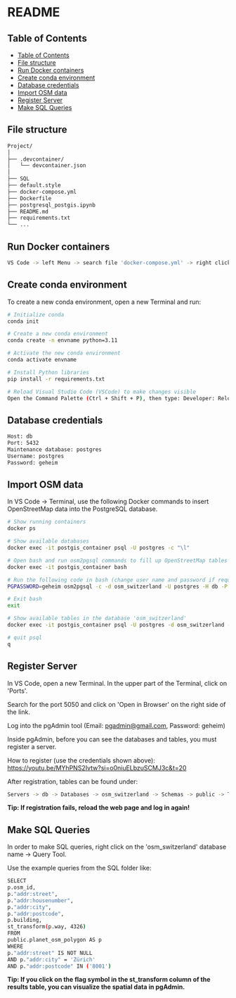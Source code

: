# README

## Table of Contents
- [Table of Contents](#table-of-contents)
- [File structure](#file-structure)
- [Run Docker containers](#run-docker-containers)
- [Create conda environment](#create-conda_environment)
- [Database credentials](#database-credentials)
- [Import OSM data](#import-osm-data)
- [Register Server](#register-server)
- [Make SQL Queries](#make-sql-queries)

## File structure
```bash
Project/
│
├── .devcontainer/
│   └── devcontainer.json
│
├── SQL
├── default.style
├── docker-compose.yml
├── Dockerfile
├── postgresql_postgis.ipynb
├── README.md
├── requirements.txt
└── ...
```

## Run Docker containers
```bash
VS Code -> left Menu -> search file 'docker-compose.yml' -> right click -> Compose Up
```

## Create conda environment
To create a new conda environment, open a new Terminal and run:

```bash
# Initialize conda
conda init

# Create a new conda environment
conda create -n envname python=3.11

# Activate the new conda environment
conda activate envname

# Install Python libraries
pip install -r requirements.txt

# Reload Visual Studio Code (VSCode) to make changes visible
Open the Command Palette (Ctrl + Shift + P), then type: Developer: Reload Window
```

## Database credentials
```bash
Host: db
Port: 5432
Maintenance database: postgres
Username: postgres
Password: geheim
```

## Import OSM data

In VS Code -> Terminal, use the following Docker commands to insert OpenStreetMap data into the PostgreSQL database.

```bash
# Show running containers
docker ps

# Show available databases
docker exec -it postgis_container psql -U postgres -c "\l"

# Open bash and run osm2pgsql commands to fill up OpenStreetMap tables
docker exec -it postgis_container bash

# Run the following code in bash (change user name and password if required)
PGPASSWORD=geheim osm2pgsql -c -d osm_switzerland -U postgres -H db -P 5432 -S /usr/bin/default.style /tmp/switzerland-latest.osm.pbf

# Exit bash
exit

# Show available tables in the database 'osm_switzerland'
docker exec -it postgis_container psql -U postgres -d osm_switzerland -c "\dt;"

# quit psql
q
```

## Register Server
In VS Code, open a new Terminal. In the upper part of the Terminal, click on 'Ports'.

Search for the port 5050 and click on 'Open in Browser' on the right side of the link.

Log into the pgAdmin tool (Email: pgadmin@gmail.com, Password: geheim)

Inside pgAdmin, before you can see the databases and tables, you must register a server.

How to register (use the credentials shown above): https://youtu.be/MYhPNS2Ivtw?si=o0niuELbzuSCMJ3c&t=20

After registration, tables can be found under: 

```bash
Servers -> db -> Databases -> osm_switzerland -> Schemas -> public -> Tables
```
**Tip: If registration fails, reload the web page and log in again!**

## Make SQL Queries
In order to make SQL queries, right click on the 'osm_switzerland' database name -> Query Tool.

Use the example queries from the SQL folder like:

```bash
SELECT
p.osm_id,
p."addr:street",
p."addr:housenumber",
p."addr:city",
p."addr:postcode",
p.building,
st_transform(p.way, 4326)
FROM
public.planet_osm_polygon AS p
WHERE 
p."addr:street" IS NOT NULL
AND p."addr:city" = 'Zürich'
AND p."addr:postcode" IN ('8001')
```

**Tip: If you click on the flag symbol in the st_transform column of the results table, you can visualize the spatial data in pgAdmin.**
